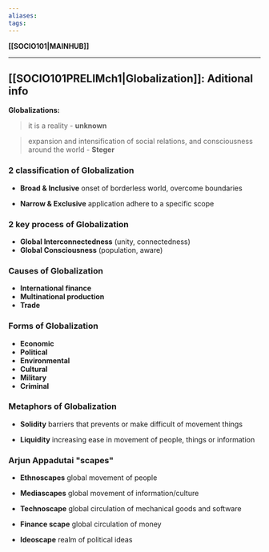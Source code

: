```yaml
---
aliases:
tags:
---
```

**[[SOCIO101|MAINHUB]]**

---
## [[SOCIO101PRELIMch1|Globalization]]: Aditional info
**Globalizations:**
> it is a reality
\- **unknown**

> expansion and intensification of social relations, and consciousness around the world
\- **Steger**

### 2 classification of Globalization
- **Broad & Inclusive**
onset of borderless world, overcome boundaries

- **Narrow & Exclusive**
application adhere to a specific scope

### 2 key process of Globalization
- **Global Interconnectedness** (unity, connectedness)
- **Global Consciousness** (population, aware)

### Causes of Globalization
- **International finance**
- **Multinational production**
- **Trade**

### Forms of Globalization
- **Economic**
- **Political**
- **Environmental**
- **Cultural**
- **Military**
- **Criminal**

### Metaphors of Globalization
- **Solidity**
barriers that prevents or make difficult of movement things

- **Liquidity**
increasing ease in movement of people, things or information

### Arjun Appadutai "scapes"
- **Ethnoscapes**
global movement of people
  
- **Mediascapes**
global movement of information/culture
  
- **Technoscape**
global circulation of mechanical goods and software
  
- **Finance scape**
global circulation of money
  
- **Ideoscape**
realm of political ideas